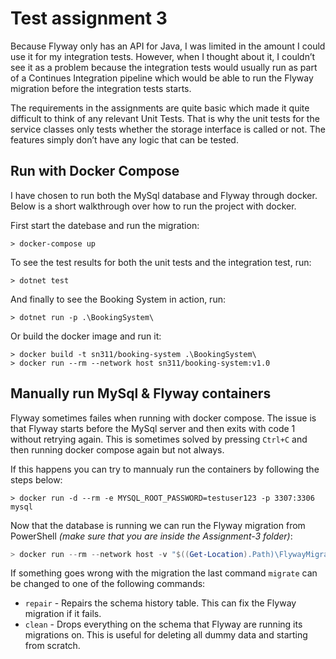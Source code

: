 # Test assignment 3

Because Flyway only has an API for Java, I was limited in the amount I could use it for my integration tests. However, when I thought about it, I couldn’t see it as a problem because the integration tests would usually run as part of a Continues Integration pipeline which would be able to run the Flyway migration before the integration tests starts.

The requirements in the assignments are quite basic which made it quite difficult to think of any relevant Unit Tests. That is why the unit tests for the service classes only tests whether the storage interface is called or not. The features simply don’t have any logic that can be tested.

## Run with Docker Compose

I have chosen to run both the MySql database and Flyway through docker. Below is a short walkthrough over how to run the project with docker.

First start the datebase and run the migration:

```
> docker-compose up
```

To see the test results for both the unit tests and the integration test, run:

```
> dotnet test
```

And finally to see the Booking System in action, run:

```
> dotnet run -p .\BookingSystem\
```

Or build the docker image and run it:

```
> docker build -t sn311/booking-system .\BookingSystem\
> docker run --rm --network host sn311/booking-system:v1.0
```

## Manually run MySql & Flyway containers

Flyway sometimes failes when running with docker compose. The issue is that Flyway starts before the MySql server and then exits with code 1 without retrying again. This is sometimes solved by pressing `Ctrl+C` and then running docker compose again but not always.

If this happens you can try to mannualy run the containers by following the steps below:

```
> docker run -d --rm -e MYSQL_ROOT_PASSWORD=testuser123 -p 3307:3306 mysql
```

Now that the database is running we can run the Flyway migration from PowerShell _(make sure that you are inside the Assignment-3 folder)_:

```powershell
> docker run --rm --network host -v "$((Get-Location).Path)\FlywayMigration\conf:/flyway/conf" -v "$((Get-Location).Path)\FlywayMigration\sql:/flyway/sql" flyway/flyway "-teams" migrate
```

If something goes wrong with the migration the last command `migrate` can be changed to one of the following commands:

- `repair` - Repairs the schema history table. This can fix the Flyway migration if it fails.
- `clean` - Drops everything on the schema that Flyway are running its migrations on. This is useful for deleting all dummy data and starting from scratch. 
